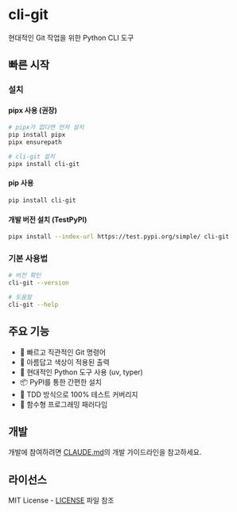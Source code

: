 # cli-git

현대적인 Git 작업을 위한 Python CLI 도구

## 빠른 시작

### 설치

#### pipx 사용 (권장)

```bash
# pipx가 없다면 먼저 설치
pip install pipx
pipx ensurepath

# cli-git 설치
pipx install cli-git
```

#### pip 사용

```bash
pip install cli-git
```

#### 개발 버전 설치 (TestPyPI)

```bash
pipx install --index-url https://test.pypi.org/simple/ cli-git
```

### 기본 사용법

```bash
# 버전 확인
cli-git --version

# 도움말
cli-git --help
```

## 주요 기능

- 🚀 빠르고 직관적인 Git 명령어
- 🎨 아름답고 색상이 적용된 출력
- 🔧 현대적인 Python 도구 사용 (uv, typer)
- 📦 PyPI를 통한 간편한 설치
- 🧪 TDD 방식으로 100% 테스트 커버리지
- 🎯 함수형 프로그래밍 패러다임

## 개발

개발에 참여하려면 [CLAUDE.md](CLAUDE.md)의 개발 가이드라인을 참고하세요.

## 라이선스

MIT License - [LICENSE](LICENSE) 파일 참조
